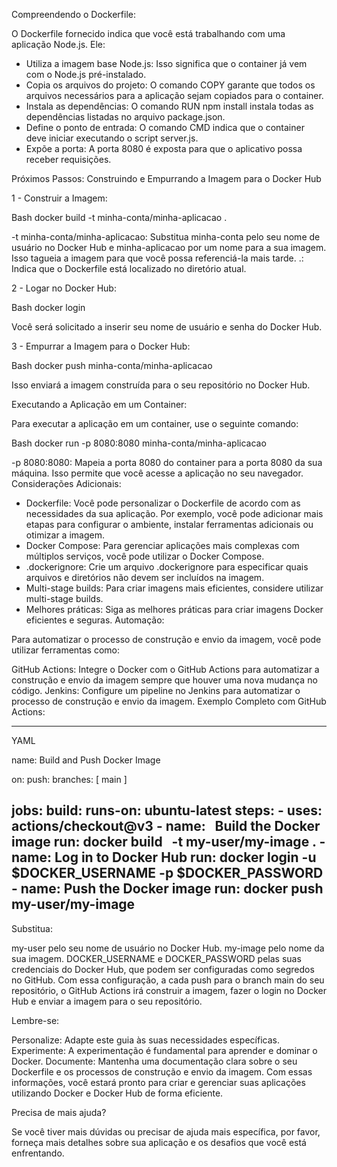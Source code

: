 Compreendendo o Dockerfile:

O Dockerfile fornecido indica que você está trabalhando com uma aplicação Node.js. Ele:

- Utiliza a imagem base Node.js: Isso significa que o container já vem com o Node.js pré-instalado.
- Copia os arquivos do projeto: O comando COPY garante que todos os arquivos necessários para a aplicação sejam copiados para o container.
- Instala as dependências: O comando RUN npm install instala todas as dependências listadas no arquivo package.json.
- Define o ponto de entrada: O comando CMD indica que o container deve iniciar executando o script server.js.
- Expõe a porta: A porta 8080 é exposta para que o aplicativo possa receber requisições.

Próximos Passos: Construindo e Empurrando a Imagem para o Docker Hub

1 - Construir a Imagem:

Bash
docker build -t minha-conta/minha-aplicacao .

-t minha-conta/minha-aplicacao: Substitua minha-conta pelo seu nome de usuário no Docker Hub e minha-aplicacao por um nome para a sua imagem. Isso tagueia a imagem para que você possa referenciá-la mais tarde.
.: Indica que o Dockerfile está localizado no diretório atual.

2 - Logar no Docker Hub:

Bash
docker login


Você será solicitado a inserir seu nome de usuário e senha do Docker Hub.

3 - Empurrar a Imagem para o Docker Hub:

Bash
docker push minha-conta/minha-aplicacao


Isso enviará a imagem construída para o seu repositório no Docker Hub.

Executando a Aplicação em um Container:

Para executar a aplicação em um container, use o seguinte comando:

Bash
docker run -p 8080:8080 minha-conta/minha-aplicacao

-p 8080:8080: Mapeia a porta 8080 do container para a porta 8080 da sua máquina. Isso permite que você acesse a aplicação no seu navegador.
Considerações Adicionais:

- Dockerfile: Você pode personalizar o Dockerfile de acordo com as necessidades da sua aplicação. Por exemplo, você pode adicionar mais etapas para configurar o ambiente, instalar ferramentas adicionais ou otimizar a imagem.
- Docker Compose: Para gerenciar aplicações mais complexas com múltiplos serviços, você pode utilizar o Docker Compose.
- .dockerignore: Crie um arquivo .dockerignore para especificar quais arquivos e diretórios não devem ser incluídos na imagem.
- Multi-stage builds: Para criar imagens mais eficientes, considere utilizar multi-stage builds.
- Melhores práticas: Siga as melhores práticas para criar imagens Docker eficientes e seguras.
Automação:

Para automatizar o processo de construção e envio da imagem, você pode utilizar ferramentas como:

GitHub Actions: Integre o Docker com o GitHub Actions para automatizar a construção e envio da imagem sempre que houver uma nova mudança no código.
Jenkins: Configure um pipeline no Jenkins para automatizar o processo de construção e envio da imagem.
Exemplo Completo com GitHub Actions:

---
YAML

name: Build and Push Docker Image

on:
  push:
    branches: [ main ]

jobs:
  build:
    runs-on: ubuntu-latest
    steps:
      - uses: actions/checkout@v3
      - name:   
 Build the Docker image
        run: docker build   
 -t my-user/my-image .
      - name: Log in to Docker Hub
        run: docker login -u $DOCKER_USERNAME -p $DOCKER_PASSWORD
      - name: Push the Docker image
        run: docker push my-user/my-image
---

Substitua:

my-user pelo seu nome de usuário no Docker Hub.
my-image pelo nome da sua imagem.
DOCKER_USERNAME e DOCKER_PASSWORD pelas suas credenciais do Docker Hub, que podem ser configuradas como segredos no GitHub.
Com essa configuração, a cada push para o branch main do seu repositório, o GitHub Actions irá construir a imagem, fazer o login no Docker Hub e enviar a imagem para o seu repositório.

Lembre-se:

Personalize: Adapte este guia às suas necessidades específicas.
Experimente: A experimentação é fundamental para aprender e dominar o Docker.
Documente: Mantenha uma documentação clara sobre o seu Dockerfile e os processos de construção e envio da imagem.
Com essas informações, você estará pronto para criar e gerenciar suas aplicações utilizando Docker e Docker Hub de forma eficiente.

Precisa de mais ajuda?

Se você tiver mais dúvidas ou precisar de ajuda mais específica, por favor, forneça mais detalhes sobre sua aplicação e os desafios que você está enfrentando.
